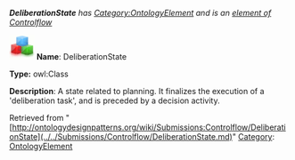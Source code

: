 ___DeliberationState__ has [Category:OntologyElement](../../Category/OntologyElement.md "Category:OntologyElement") and is an [element of](../../Property/ElementOf.md "Property:ElementOf") [Controlflow](../../Submissions/Controlflow.md "Submissions:Controlflow")_


  




[![Class](../../images/thumb/2/27/Class.gif/45px-Class.gif)](../../Image/Class.gif.md "Class")
__Name__: DeliberationState 


__Type:__ owl:Class 


__Description__: A state related to planning. It finalizes the execution of a 'deliberation task', and is preceded by a decision activity. 





Retrieved from "[http://ontologydesignpatterns.org/wiki/Submissions:Controlflow/DeliberationState](../../Submissions/Controlflow/DeliberationState.md)"
 [Category](http://ontologydesignpatterns.org/wiki/Special:Categories "Special:Categories"): [OntologyElement](../../Category/OntologyElement.md "Category:OntologyElement")